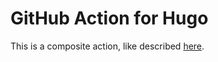 # GitHub Action for Hugo

This is a composite action, like described [here](https://github.blog/changelog/2021-08-25-github-actions-reduce-duplication-with-action-composition/).
